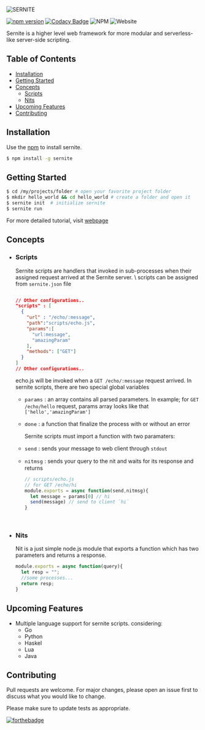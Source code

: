 ![SERNITE](https://sernite.github.io/img/logo.png)
<br>

[![npm version](https://badge.fury.io/js/sernite.svg)](https://badge.fury.io/js/sernite) [![Codacy Badge](https://api.codacy.com/project/badge/Grade/b09cbfaf0b7c45b1afea0b9ddccab076)](https://www.codacy.com/manual/ahmetcanozcan/sernite?utm_source=github.com&utm_medium=referral&utm_content=ahmetcanozcan/sernite&utm_campaign=Badge_Grade) ![NPM](https://img.shields.io/npm/l/sernite) ![Website](https://img.shields.io/website?down_color=lightgrey&down_message=offline&up_color=blue&up_message=online&url=http%3A%2F%2Fsernite.github.io)

Sernite is a higher level web framework for more modular and serverless-like server-side scripting.

## Table of Contents

-   [Installation](#Installation)
-   [Getting Started](#getting-started)
-   [Concepts](#Concepts)
    -   [Scripts](#Scripts)
    -   [Nits](#Nits)
-   [Upcoming Features](#upcoming-features)
-   [Contributing](#contributing)

## Installation

Use the  [npm](https://pip.pypa.io/en/stable/) to install sernite.

```bash
$ npm install -g sernite
```

## Getting Started

```bash
$ cd /my/projects/folder # open your favorite project folder
$ mkdir hello_world && cd hello_world # create a folder and open it
$ sernite init  # initialize sernite
$ sernite run  
```

For more detailed tutorial, visit  [webpage](http://sernite.github.io/)

## Concepts

-   ### Scripts

      Sernite scripts are handlers that invoked in sub-processes when their assigned request arrived at the Sernite server.
      \\
      scripts can be assigned from `sernite.json` file
      <br>

    ```json

    // Other configurations..
    "scripts" : [
      {
        "url" : "/echo/:message",
        "path":"scripts/echo.js",
        "params":[
          "url:message",
          "amazingParam"
        ],
        "methods": ["GET"]
      }
    ]
    // Other configurations..

    ```

      echo.js will be invoked when a `GET /echo/:message` request arrived. 
      In sernite scripts, there are two special global variables
      <br>

    -   <span style="font-size:110%">`params`  </span>: an array contains all parsed parameters. In example; for `GET /echo/hello` request, params array looks like that `['hello','amazingParam']` 
        <br>

    -   <span style="font-size:110%">`done`  </span>:  a function that finalize the process with or without an error 
        <br>

        Sernite scripts must import a function with two paramaters:
        <br>

    -   <span style="font-size:110%">`send`  </span>: sends your message to web client through `stdout`
        <br>

    -   <span style="font-size:110%">`nitmsg`  </span> : sends your query to the nit and waits for its response and returns
        <br>
        ```javascript
        // scripts/echo.js
        // for GET /echo/hi
        module.exports = async function(send,nitmsg){
          let message = params[0] // hi
          send(message) // send to client `hi`
        }
        ```
        <br>

-   ### Nits
      Nit is a just simple node.js module that exports a function which has two parameters and returns a response.
      <br>
    ```javascript
    module.exports = async function(query){
      let resp = "";
      //some processes...
      return resp;
    }
    ```

## Upcoming Features

-   Multiple language support for sernite scripts. considering:
    -   Go
    -   Python
    -   Haskel
    -   Lua
    -   Java

## Contributing

Pull requests are welcome. For major changes, please open an issue first to discuss what you would like to change.

Please make sure to update tests as appropriate.

[![forthebadge](https://forthebadge.com/images/badges/built-with-love.svg)](https://forthebadge.com)
